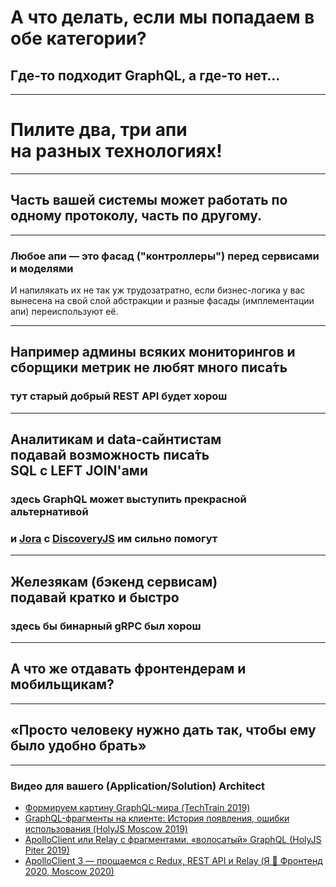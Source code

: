 # А что делать, если мы попадаем в обе категории?

## <div class="gray"><span class="green">Где-то подходит</span> GraphQL, <span class="red">а где-то нет</span>...</div>

-----

# Пилите два, три апи <br/>на разных технологиях! <!-- .element: class="orange" -->

-----

## Часть вашей системы может работать по одному протоколу, часть по другому.

-----

### Любое апи — это фасад ("контроллеры") перед сервисами и моделями

И напилякать их не так уж трудозатратно, если бизнес-логика у вас вынесена на свой слой абстракции и разные фасады (имплементации апи) переиспользуют её.

-----

## Например админы всяких мониторингов и сборщики метрик не любят много писа́ть

### тут старый добрый REST API будет хорош <!-- .element: class="fragment green" -->

-----

## Аналитикам и data-сайнтистам <br/>подавай возможность писа́ть <br/>SQL с LEFT JOIN'ами 

### здесь GraphQL может выступить прекрасной альтернативой <!-- .element: class="fragment green" -->

### <span class="fragment gray">и [Jora](https://github.com/discoveryjs/jora) c [DiscoveryJS](https://github.com/discoveryjs/discovery) им сильно помогут</span>

-----

## Железякам (бэкенд сервисам) <br/>подавай кратко и быстро

### здесь бы бинарный gRPC был хорош <!-- .element: class="fragment green" -->

-----

## А что же отдавать фронтендерам и мобильщикам?

-----

## <div class="green">«Просто <span class="gray">человеку</span> нужно дать так, чтобы <span class="gray">ему</span> было удобно брать»</div>

-----

### Видео для вашего (Application/Solution) Architect

- [Формируем картину GraphQL-мира (TechTrain 2019)](https://www.youtube.com/watch?v=kMARjBBe4FM)
- [GraphQL-фрагменты на клиенте: История появления, ошибки использования (HolyJS Moscow 2019)](https://www.youtube.com/watch?v=0bpZiMVJh14)
- [ApolloClient или Relay с фрагментами, «волосатый» GraphQL (HolyJS Piter 2019)](https://youtu.be/VdoPraj0QqU)
- [ApolloClient 3 — прощаемся с Redux, REST API и Relay (Я 💛 Фронтенд 2020, Moscow 2020)](https://youtu.be/5h7zX45YPuQ)
